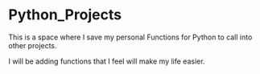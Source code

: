 # Python_Projects
This is a space where I save my personal Functions for Python to call into other projects.

I will be adding functions that I feel will make my life easier.

